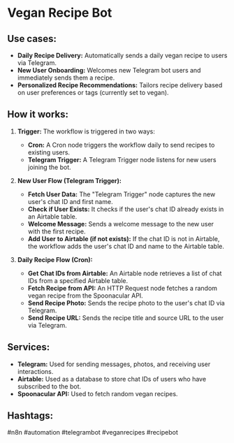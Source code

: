# Vegan Recipe Bot

## Use cases:

-   **Daily Recipe Delivery:** Automatically sends a daily vegan recipe to users via Telegram.
-   **New User Onboarding:** Welcomes new Telegram bot users and immediately sends them a recipe.
-   **Personalized Recipe Recommendations:** Tailors recipe delivery based on user preferences or tags (currently set to vegan).

## How it works:

1.  **Trigger:** The workflow is triggered in two ways:
    *   **Cron:** A Cron node triggers the workflow daily to send recipes to existing users.
    *   **Telegram Trigger:** A Telegram Trigger node listens for new users joining the bot.

2.  **New User Flow (Telegram Trigger):**
    *   **Fetch User Data:** The "Telegram Trigger" node captures the new user's chat ID and first name.
    *   **Check if User Exists:** It checks if the user's chat ID already exists in an Airtable table.
    *   **Welcome Message:** Sends a welcome message to the new user with the first recipe.
    *   **Add User to Airtable (if not exists):** If the chat ID is not in Airtable, the workflow adds the user's chat ID and name to the Airtable table.

3.  **Daily Recipe Flow (Cron):**
    *   **Get Chat IDs from Airtable:** An Airtable node retrieves a list of chat IDs from a specified Airtable table.
    *   **Fetch Recipe from API:** An HTTP Request node fetches a random vegan recipe from the Spoonacular API.
    *   **Send Recipe Photo:** Sends the recipe photo to the user's chat ID via Telegram.
    *   **Send Recipe URL:** Sends the recipe title and source URL to the user via Telegram.

## Services:

-   **Telegram:** Used for sending messages, photos, and receiving user interactions.
-   **Airtable:** Used as a database to store chat IDs of users who have subscribed to the bot.
-   **Spoonacular API:** Used to fetch random vegan recipes.

## Hashtags:

#n8n #automation #telegrambot #veganrecipes #recipebot
